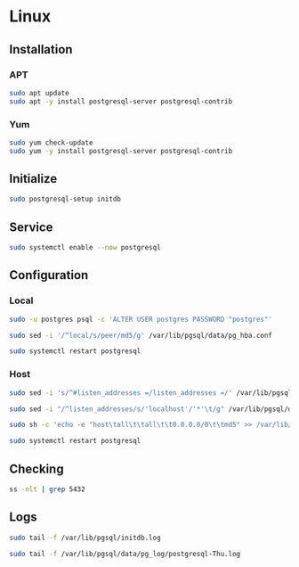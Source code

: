 # Linux

## Installation

### APT

```sh
sudo apt update
sudo apt -y install postgresql-server postgresql-contrib
```

### Yum

```sh
sudo yum check-update
sudo yum -y install postgresql-server postgresql-contrib
```

## Initialize

```sh
sudo postgresql-setup initdb
```

## Service

```sh
sudo systemctl enable --now postgresql
```

## Configuration

### Local

```sh
sudo -u postgres psql -c 'ALTER USER postgres PASSWORD "postgres"'
```

```sh
sudo sed -i '/^local/s/peer/md5/g' /var/lib/pgsql/data/pg_hba.conf
```

```sh
sudo systemctl restart postgresql
```

### Host

```sh
sudo sed -i 's/^#listen_addresses =/listen_addresses =/' /var/lib/pgsql/data/postgresql.conf
```

```sh
sudo sed -i "/^listen_addresses/s/'localhost'/'*'\t/g" /var/lib/pgsql/data/postgresql.conf
```

```sh
sudo sh -c 'echo -e "host\tall\t\tall\t\t0.0.0.0/0\t\tmd5" >> /var/lib/pgsql/data/pg_hba.conf'
```

```sh
sudo systemctl restart postgresql
```

## Checking

```sh
ss -nlt | grep 5432
```

## Logs

```sh
sudo tail -f /var/lib/pgsql/initdb.log
```

```sh
sudo tail -f /var/lib/pgsql/data/pg_log/postgresql-Thu.log
```
